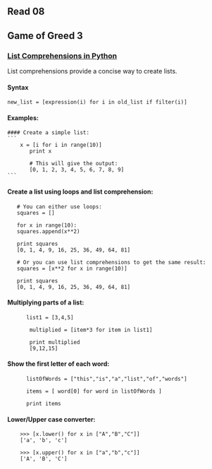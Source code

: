 ## Read 08
## Game of Greed 3
### [List Comprehensions in Python](https://www.pythonforbeginners.com/basics/list-comprehensions-in-python)

List comprehensions provide a concise way to create lists.

#### Syntax
`new_list = [expression(i) for i in old_list if filter(i)]
`
#### Examples:

    #### Create a simple list:
    ```
        x = [i for i in range(10)]
           print x

           # This will give the output:
           [0, 1, 2, 3, 4, 5, 6, 7, 8, 9]
    ```
   
   #### Create a list using loops and list comprehension:
    
    
  ```
     # You can either use loops:
     squares = []

     for x in range(10):
     squares.append(x**2)
 
     print squares
     [0, 1, 4, 9, 16, 25, 36, 49, 64, 81]

     # Or you can use list comprehensions to get the same result:
     squares = [x**2 for x in range(10)]

     print squares
     [0, 1, 4, 9, 16, 25, 36, 49, 64, 81]
  ```
    
   #### Multiplying parts of a list:
   
  ```
        list1 = [3,4,5]
 
         multiplied = [item*3 for item in list1] 
 
         print multiplied 
         [9,12,15]
  ```
    
   #### Show the first letter of each word:
    
  ```
        listOfWords = ["this","is","a","list","of","words"]

        items = [ word[0] for word in listOfWords ]

        print items
  ```

#### Lower/Upper case converter:
 ```
     >>> [x.lower() for x in ["A","B","C"]]
     ['a', 'b', 'c']

     >>> [x.upper() for x in ["a","b","c"]]
     ['A', 'B', 'C']
```
